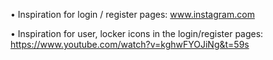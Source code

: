 • Inspiration for login / register pages: 
www.instagram.com

• Inspiration for user, locker icons in the login/register pages: https://www.youtube.com/watch?v=kghwFYOJiNg&t=59s

